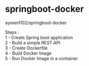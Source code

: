 # springboot-docker
aymen1102/springboot-docker

Steps : <br />
1 - Create Spring boot application<br />
2 - Build a simple REST API<br />
3 - Create Dockerfile<br />
4 - Build Docker Image<br />
5 - Run Docker Image in a container<br />
